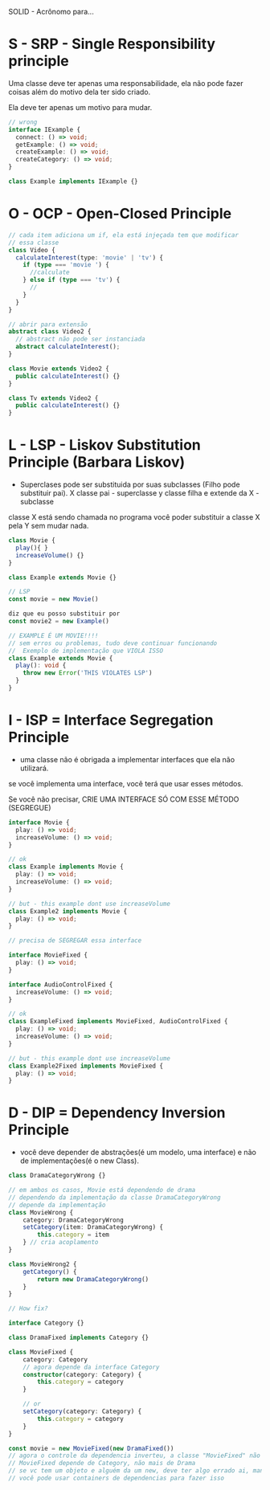 SOLID - Acrônomo para...

# S - SRP - Single Responsibility principle

Uma classe deve ter apenas uma responsabilidade, ela não pode fazer coisas além do motivo dela ter sido criado.

Ela deve ter apenas um motivo para mudar.

```ts
// wrong
interface IExample {
  connect: () => void;
  getExample: () => void;
  createExample: () => void;
  createCategory: () => void;
}

class Example implements IExample {}
```

# O - OCP - Open-Closed Principle

```ts
// cada item adiciona um if, ela está injeçada tem que modificar
// essa classe
class Video {
  calculateInterest(type: 'movie' | 'tv') {
    if (type === 'movie ') {
      //calculate
    } else if (type === 'tv') {
      //
    }
  }
}

// abrir para extensão
abstract class Video2 {
  // abstract não pode ser instanciada
  abstract calculateInterest();
}

class Movie extends Video2 {
  public calculateInterest() {}
}

class Tv extends Video2 {
  public calculateInterest() {}
}
```

# L - LSP - Liskov Substitution Principle (Barbara Liskov)

- Superclases pode ser substituida por suas subclasses (Filho pode substituir pai).
X classe pai - superclasse
y classe filha e extende da X - subclasse

classe X está sendo chamada no programa
você poder substituir a classe X pela Y sem mudar nada.

```ts
class Movie {
  play(){ }
  increaseVolume() {}
}

class Example extends Movie {}

// LSP
const movie = new Movie()

diz que eu posso substituir por
const movie2 = new Example()

// EXAMPLE É UM MOVIE!!!!
// sem erros ou problemas, tudo deve continuar funcionando
//  Exemplo de implementação que VIOLA ISSO
class Example extends Movie {
  play(): void {
    throw new Error('THIS VIOLATES LSP')
  }
}
```

# I - ISP = Interface Segregation Principle

- uma classe não é obrigada a implementar interfaces que ela não utilizará.

se você implementa uma interface, você terá que usar esses métodos.

Se você não precisar, CRIE UMA INTERFACE SÓ COM ESSE MÉTODO (SEGREGUE)

```ts
interface Movie {
  play: () => void;
  increaseVolume: () => void;
}

// ok
class Example implements Movie {
  play: () => void;
  increaseVolume: () => void;
}

// but - this example dont use increaseVolume
class Example2 implements Movie {
  play: () => void;
}

// precisa de SEGREGAR essa interface

interface MovieFixed {
  play: () => void;
}

interface AudioControlFixed {
  increaseVolume: () => void;
}

// ok
class ExampleFixed implements MovieFixed, AudioControlFixed {
  play: () => void;
  increaseVolume: () => void;
}

// but - this example dont use increaseVolume
class Example2Fixed implements MovieFixed {
  play: () => void;
}
```

# D - DIP = Dependency Inversion Principle
- você deve depender de abstrações(é um modelo, uma interface) e não de implementações(é o new Class).

```ts
class DramaCategoryWrong {}

// em ambos os casos, Movie está dependendo de drama
// dependendo da implementação da classe DramaCategoryWrong
// depende da implementação
class MovieWrong {
    category: DramaCategoryWrong
    setCategory(item: DramaCategoryWrong) {
        this.category = item
    } // cria acoplamento
}

class MovieWrong2 {
    getCategory() {
        return new DramaCategoryWrong()
    }
}

// How fix?

interface Category {}

class DramaFixed implements Category {}

class MovieFixed {
    category: Category
    // agora depende da interface Category
    constructor(category: Category) {
        this.category = category
    }

    // or
    setCategory(category: Category) {
        this.category = category
    }
}

const movie = new MovieFixed(new DramaFixed())
// agora o controle da dependencia inverteu, a classe "MovieFixed" não depende mais de outra classe
// MovieFixed depende de Category, não mais de Drama
// se vc tem um objeto e alguém da um new, deve ter algo errado ai, manda para o setter ou constructor e dependendo da abstração  (interface) e não da classe instancida
// você pode usar containers de dependencias para fazer isso
```

